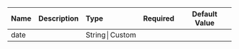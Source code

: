 | Name | Description | Type | Required | Default Value |
| :--- | :----- | :--- | :---: | :---: |
| date |  | String│Custom |  |  |